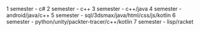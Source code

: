 1 semester - c#
2 semester - c++
3 semester - c++/java
4 semester - android/java/c++
5 semester - sql/3dsmax/java/html/css/js/kotlin
6 semester - python/unity/packter-tracer/c++/kotlin
7 semester - lisp/racket